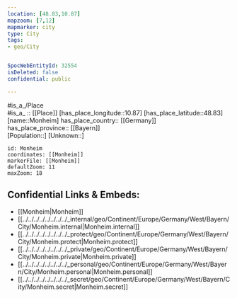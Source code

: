 ```yaml
---
location: [48.83,10.87] 
mapzoom: [7,12] 
mapmarker: city 
type: City
tags:
- geo/City


SpocWebEntityId: 32554
isDeleted: false
confidential: public

---
```

#is_a_/Place  
#is_a_ :: [[Place]] 
[has_place_longitude::10.87] 
[has_place_latitude::48.83] 
[name::Monheim] 
has_place_country:: [[Germany]]  
has_place_province:: [[Bayern]]  
[Population::] 
[Unknown::] 


```leaflet
id: Monheim
coordinates: [[Monheim]] 
markerFile: [[Monheim]] 
defaultZoom: 11 
maxZoom: 18
```


## Confidential Links & Embeds: 
- [[Monheim|Monheim]]  
- [[../../../../../../../../_internal/geo/Continent/Europe/Germany/West/Bayern/City/Monheim.internal|Monheim.internal]] 
- [[../../../../../../../../_protect/geo/Continent/Europe/Germany/West/Bayern/City/Monheim.protect|Monheim.protect]] 
- [[../../../../../../../../_private/geo/Continent/Europe/Germany/West/Bayern/City/Monheim.private|Monheim.private]] 
- [[../../../../../../../../_personal/geo/Continent/Europe/Germany/West/Bayern/City/Monheim.personal|Monheim.personal]] 
- [[../../../../../../../../_secret/geo/Continent/Europe/Germany/West/Bayern/City/Monheim.secret|Monheim.secret]] 
